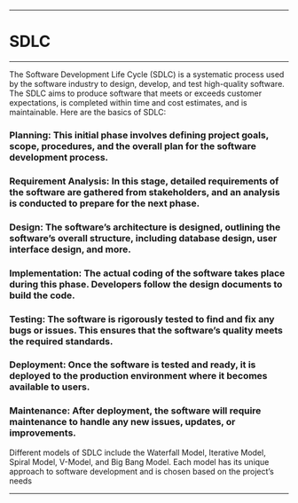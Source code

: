 ***
# SDLC
***
The Software Development Life Cycle (SDLC) is a systematic process used by the software industry to design, develop, and test high-quality software. The SDLC aims to produce software that meets or exceeds customer expectations, is completed within time and cost estimates, and is maintainable. Here are the basics of SDLC:

### Planning: This initial phase involves defining project goals, scope, procedures, and the overall plan for the software development process.
### Requirement Analysis: In this stage, detailed requirements of the software are gathered from stakeholders, and an analysis is conducted to prepare for the next phase.
### Design: The software’s architecture is designed, outlining the software’s overall structure, including database design, user interface design, and more.
### Implementation: The actual coding of the software takes place during this phase. Developers follow the design documents to build the code.
### Testing: The software is rigorously tested to find and fix any bugs or issues. This ensures that the software’s quality meets the required standards.
### Deployment: Once the software is tested and ready, it is deployed to the production environment where it becomes available to users.
### Maintenance: After deployment, the software will require maintenance to handle any new issues, updates, or improvements.

Different models of SDLC include the Waterfall Model, Iterative Model, Spiral Model, V-Model, and Big Bang Model. Each model has its unique approach to software development and is chosen based on the project’s needs
****
